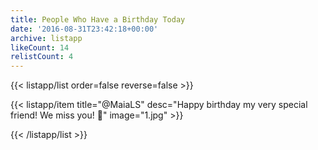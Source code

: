 ```yaml
---
title: People Who Have a Birthday Today
date: '2016-08-31T23:42:18+00:00'
archive: listapp
likeCount: 14
relistCount: 4
---
```


<!--more-->

{{< listapp/list order=false reverse=false >}}

   {{< listapp/item title="@MaiaLS"
      desc="Happy birthday my very special friend! We miss you! 🎉"
      image="1.jpg" >}}

{{< /listapp/list >}}
